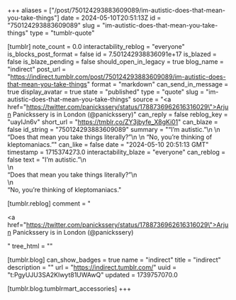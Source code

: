 +++
aliases = ["/post/750124293883609089/im-autistic-does-that-mean-you-take-things"]
date = 2024-05-10T20:51:13Z
id = "750124293883609089"
slug = "im-autistic-does-that-mean-you-take-things"
type = "tumblr-quote"

[tumblr]
note_count = 0.0
interactability_reblog = "everyone"
is_blocks_post_format = false
id = 7.501242938836091e+17
is_blazed = false
is_blaze_pending = false
should_open_in_legacy = true
blog_name = "indirect"
post_url = "https://indirect.tumblr.com/post/750124293883609089/im-autistic-does-that-mean-you-take-things"
format = "markdown"
can_send_in_message = true
display_avatar = true
state = "published"
type = "quote"
slug = "im-autistic-does-that-mean-you-take-things"
source = "<a href=\"https://twitter.com/panickssery/status/1788736962616316029\">Arjun Panickssery is in London (@panickssery)</a>"
can_reply = false
reblog_key = "uayIJn6v"
short_url = "https://tmblr.co/ZY3jbyfe_X8gKi01"
can_blaze = false
id_string = "750124293883609089"
summary = "“I’m autistic.”\n \n “Does that mean you take things literally?”\n \n “No, you’re thinking of kleptomaniacs.”"
can_like = false
date = "2024-05-10 20:51:13 GMT"
timestamp = 1715374273.0
interactability_blaze = "everyone"
can_reblog = false
text = "I&rsquo;m autistic.&rdquo;\n<br/>\n<br/>&ldquo;Does that mean you take things literally?&rdquo;\n<br/>\n<br/>&ldquo;No, you&rsquo;re thinking of kleptomaniacs."

[tumblr.reblog]
comment = "<p><a href=\"https://twitter.com/panickssery/status/1788736962616316029\">Arjun Panickssery is in London (@panickssery)</a></p>"
tree_html = ""

[tumblr.blog]
can_show_badges = true
name = "indirect"
title = "indirect"
description = ""
url = "https://indirect.tumblr.com/"
uuid = "t:PgyUJU3SA2Klwyt81UWAwQ"
updated = 1739757070.0

[tumblr.blog.tumblrmart_accessories]
+++
